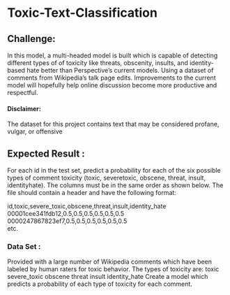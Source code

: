 # Toxic-Text-Classification

## Challenge:
In this model, a multi-headed model is built which is capable of detecting different types of of toxicity like threats, obscenity, insults, and identity-based hate better than Perspective’s current models. Using a dataset of comments from Wikipedia’s talk page edits. Improvements to the current model will hopefully help online discussion become more productive and respectful.
#### Disclaimer:
The dataset for this project contains text that may be considered profane, vulgar, or offensive
## Expected Result :
For each id in the test set, predict a probability for each of the six possible types of comment toxicity (toxic, severetoxic, obscene, threat, insult, identityhate). The columns must be in the same order as shown below. The file should contain a header and have the following format:

id,toxic,severe_toxic,obscene,threat,insult,identity_hate <br>
00001cee341fdb12,0.5,0.5,0.5,0.5,0.5,0.5<br>
0000247867823ef7,0.5,0.5,0.5,0.5,0.5,0.5<br>
etc.

### Data Set :
Provided with a large number of Wikipedia comments which have been labeled by human raters for toxic behavior. The types of toxicity are:
toxic
severe_toxic
obscene
threat
insult
identity_hate
Create a model which predicts a probability of each type of toxicity for each comment.
